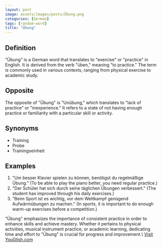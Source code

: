 ```yaml
---
layout: post
image: assets/images/posts/Übung.png
categories: [German]
tags: [random-word]
title: "Übung"
---
```


## Definition
"Übung" is a German word that translates to "exercise" or "practice" in English. It is derived from the verb "üben," meaning "to practice." The term is commonly used in various contexts, ranging from physical exercise to academic study.

## Opposite
The opposite of "Übung" is "Unübung," which translates to "lack of practice" or "inexperience." It refers to a state of not having enough practice or familiarity with a particular skill or activity.

## Synonyms
- Training
- Probe
- Trainingseinheit

## Examples
1. "Um besser Klavier spielen zu können, benötigst du regelmäßige Übung." (To be able to play the piano better, you need regular practice.)
2. "Der Schüler hat sich durch seine täglichen Übungen verbessert." (The student has improved through his daily exercises.)
3. "Beim Sport ist es wichtig, vor dem Wettkampf genügend Aufwärmübungen zu machen." (In sports, it is important to do enough warm-up exercises before a competition.)

"Übung" emphasizes the importance of consistent practice in order to enhance skills and achieve mastery. Whether it pertains to physical activities, musical instrument practice, or academic learning, dedicating time and effort to "Übung" is crucial for progress and improvement.\ <a id="yg-widget-0" class="youglish-widget" data-query="Übung" data-lang="german" data-components="8412" data-auto-start="0" data-bkg-color="theme_light" data-title="How%20to%20pronounce%20Übung%20in%20German"  rel="nofollow" href="https://youglish.com">Visit YouGlish.com</a><script async src="https://youglish.com/public/emb/widget.js" charset="utf-8"></script>